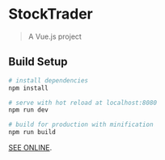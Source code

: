 # StockTrader

> A Vue.js project

## Build Setup

``` bash
# install dependencies
npm install

# serve with hot reload at localhost:8080
npm run dev

# build for production with minification
npm run build
```

[SEE ONLINE](http://stocktradervue.s3-website.eu-central-1.amazonaws.com/stocks).
